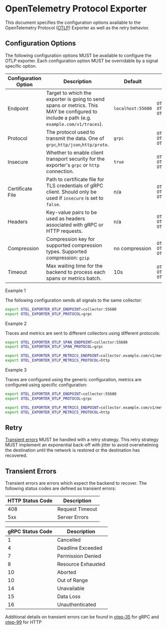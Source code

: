 # OpenTelemetry Protocol Exporter

This document specifies the configuration options available to the OpenTelemetry Protocol ([OTLP](https://github.com/open-telemetry/oteps/blob/master/text/0035-opentelemetry-protocol.md)) Exporter as well as the retry behavior.

## Configuration Options

The following configuration options MUST be available to configure the OTLP exporter. Each configuration option MUST be overridable by a signal specific option.

| Configuration Option | Description                                                  | Default           | Env variable                                                 |
| -------------------- | ------------------------------------------------------------ | ----------------- | ------------------------------------------------------------ |
| Endpoint             | Target to which the exporter is going to send spans or metrics. This MAY be configured to include a path (e.g. `example.com/v1/traces`). | `localhost:55680` | `OTEL_EXPORTER_OTLP_ENDPOINT` `OTEL_EXPORTER_OTLP_SPAN_ENDPOINT` `OTEL_EXPORTER_OTLP_METRIC_ENDPOINT` |
| Protocol             | The protocol used to transmit the data. One of `grpc`,`http/json`,`http/proto`. | `grpc`               | `OTEL_EXPORTER_OTLP_PROTOCOL` `OTEL_EXPORTER_OTLP_SPAN_PROTOCOL` `OTEL_EXPORTER_OTLP_METRIC_PROTOCOL` |
| Insecure             | Whether to enable client transport security for the exporter's `grpc` or `http` connection. | `true`           | `OTEL_EXPORTER_OTLP_INSECURE` `OTEL_EXPORTER_OTLP_SPAN_INSECURE` `OTEL_EXPORTER_OTLP_METRIC_INSECURE` |
| Certificate File     | Path to certificate file for TLS credentials of gRPC client. Should only be used if `insecure` is set to `false`. | n/a               | `OTEL_EXPORTER_OTLP_CERTIFICATE` `OTEL_EXPORTER_OTLP_SPAN_CERTIFICATE` `OTEL_EXPORTER_OTLP_METRIC_CERTIFICATE` |
| Headers              | Key-value pairs to be used as headers associated with gRPC or HTTP requests.                   | n/a               | `OTEL_EXPORTER_OTLP_HEADERS` `OTEL_EXPORTER_OTLP_SPAN_HEADERS` `OTEL_EXPORTER_OTLP_METRIC_HEADERS` |
| Compression          | Compression key for supported compression types. Supported compression: `gzip`| no compression              | `OTEL_EXPORTER_OTLP_COMPRESSION` `OTEL_EXPORTER_OTLP_SPAN_COMPRESSION` `OTEL_EXPORTER_OTLP_METRIC_COMPRESSION` |
| Timeout              | Max waiting time for the backend to process each spans or metrics batch. | 10s               | `OTEL_EXPORTER_OTLP_TIMEOUT` `OTEL_EXPORTER_OTLP_SPAN_TIMEOUT` `OTEL_EXPORTER_OTLP_METRIC_TIMEOUT` |

Example 1

The following configuration sends all signals to the same collector:

```bash
export OTEL_EXPORTER_OTLP_ENDPOINT=collector:55680
export OTEL_EXPORTER_OTLP_PROTOCOL=grpc
```

Example 2

Traces and metrics are sent to different collectors using different protocols:

```bash
export OTEL_EXPORTER_OTLP_SPAN_ENDPOINT=collector:55680
export OTEL_EXPORTER_OTLP_SPAN_PROTOCOL=grpc

export OTEL_EXPORTER_OTLP_METRICS_ENDPOINT=collector.example.com/v1/metrics
export OTEL_EXPORTER_OTLP_METRICS_PROTOCOL=http
```

Example 3

Traces are configured using the generic configuration, metrics are configured using specific configuration:

```bash
export OTEL_EXPORTER_OTLP_ENDPOINT=collector:55680
export OTEL_EXPORTER_OTLP_PROTOCOL=grpc

export OTEL_EXPORTER_OTLP_METRICS_ENDPOINT=collector.example.com/v1/metrics
export OTEL_EXPORTER_OTLP_METRICS_PROTOCOL=http
```

## Retry

[Transient errors](#transient-errors) MUST be handled with a retry strategy. This retry strategy MUST implement an exponential back-off with jitter to avoid overwhelming the destination until the network is restored or the destination has recovered.

## Transient Errors

Transient errors are errors which expect the backend to recover. The following status codes are defined as transient errors:

| HTTP Status Code | Description |
| ---------------- | ----------- |
| 408 | Request Timeout |
| 5xx | Server Errors |

| gRPC Status Code | Description |
| ---------------- | ----------- |
| 1  | Cancelled |
| 4  | Deadline Exceeded |
| 7  | Permission Denied |
| 8  | Resource Exhausted |
| 10 | Aborted |
| 10 | Out of Range |
| 14 | Unavailable |
| 15 | Data Loss |
| 16 | Unauthenticated |

Additional details on transient errors can be found in [otep-35](https://github.com/open-telemetry/oteps/blob/master/text/0035-opentelemetry-protocol.md#export-response) for gRPC and [otep-99](https://github.com/open-telemetry/oteps/blob/master/text/0099-otlp-http.md#failures) for HTTP
